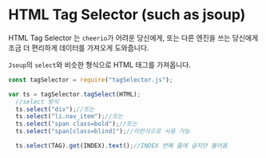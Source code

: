 # HTML Tag Selector (such as jsoup)
HTML Tag Selector 는
```cheerio```가 어려운 당신에게, 또는 
다른 엔진을 쓰는 당신에게
조금 더 편리하게 데이터를 가져오게 도와줍니다.

`Jsoup`의 `select`와 비슷한 형식으로
HTML 태그를 가져옵니다.

```javascript
const tagSelector = require("tagSelector.js");

var ts = tagSelector.tagSelect(HTML);
  //select 방식
  ts.select("div");//또는
  ts.select("li.nav_item");//또는
  ts.select("span class=bold");//또는
  ts.select("span[class=blind]");//이런식으로 사용 가능

  ts.select(TAG).get(INDEX).text();//INDEX 번째 줄에 글자만 불러옴
```
